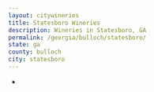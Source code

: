 ```yaml
---
layout: citywineries
title: Statesboro Wineries
description: Wineries in Statesboro, GA
permalink: /georgia/bulloch/statesboro/
state: ga
county: bulloch
city: statesboro
---
```

-

